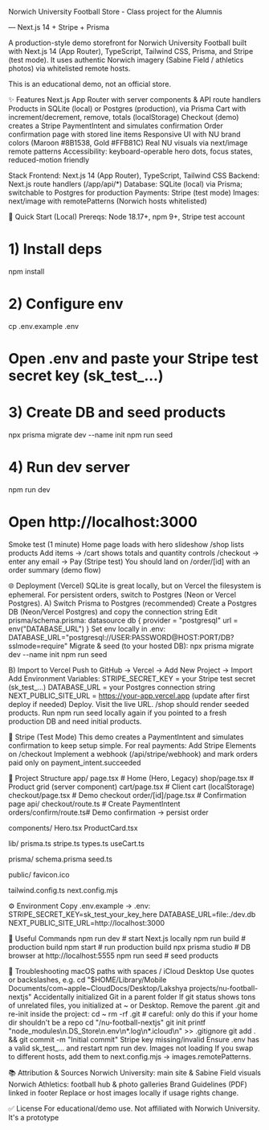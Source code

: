 Norwich University Football Store - Class project for the Alumnis 

— Next.js 14 + Stripe + Prisma

A production-style demo storefront for Norwich University Football built with Next.js 14 (App Router), TypeScript, Tailwind CSS, Prisma, and Stripe (test mode).
It uses authentic Norwich imagery (Sabine Field / athletics photos) via whitelisted remote hosts.

️This is an educational demo, not an official store.

✨ Features
Next.js App Router with server components & API route handlers
Products in SQLite (local) or Postgres (production), via Prisma
Cart with increment/decrement, remove, totals (localStorage)
Checkout (demo) creates a Stripe PaymentIntent and simulates confirmation
Order confirmation page with stored line items
Responsive UI with NU brand colors (Maroon #8B1538, Gold #FFB81C)
Real NU visuals via next/image remote patterns
Accessibility: keyboard-operable hero dots, focus states, reduced-motion friendly

Stack
Frontend: Next.js 14 (App Router), TypeScript, Tailwind CSS
Backend: Next.js route handlers (/app/api/*)
Database: SQLite (local) via Prisma; switchable to Postgres for production
Payments: Stripe (test mode)
Images: next/image with remotePatterns (Norwich hosts whitelisted)


🚀 Quick Start (Local)
Prereqs: Node 18.17+, npm 9+, Stripe test account

# 1) Install deps
npm install

# 2) Configure env
cp .env.example .env
# Open .env and paste your Stripe test secret key (sk_test_...)

# 3) Create DB and seed products
npx prisma migrate dev --name init
npm run seed

# 4) Run dev server
npm run dev
# Open http://localhost:3000
Smoke test (1 minute)
Home page loads with hero slideshow
/shop lists products
Add items → /cart shows totals and quantity controls
/checkout → enter any email → Pay (Stripe test)
You should land on /order/[id] with an order summary (demo flow)


🌐 Deployment (Vercel)
SQLite is great locally, but on Vercel the filesystem is ephemeral. For persistent orders, switch to Postgres (Neon or Vercel Postgres).
A) Switch Prisma to Postgres (recommended)
Create a Postgres DB (Neon/Vercel Postgres) and copy the connection string
Edit prisma/schema.prisma:
datasource db {
  provider = "postgresql"
  url      = env("DATABASE_URL")
}
Set env locally in .env:
DATABASE_URL="postgresql://USER:PASSWORD@HOST:PORT/DB?sslmode=require"
Migrate & seed (to your hosted DB):
npx prisma migrate dev --name init
npm run seed

B) Import to Vercel
Push to GitHub → Vercel → Add New Project → Import
Add Environment Variables:
STRIPE_SECRET_KEY = your Stripe test secret (sk_test_…)
DATABASE_URL = your Postgres connection string
NEXT_PUBLIC_SITE_URL = https://your-app.vercel.app (update after first deploy if needed)
Deploy. Visit the live URL. /shop should render seeded products.
Run npm run seed locally again if you pointed to a fresh production DB and need initial products.


🧪 Stripe (Test Mode)
This demo creates a PaymentIntent and simulates confirmation to keep setup simple.
For real payments:
Add Stripe Elements on /checkout
Implement a webhook (/api/stripe/webhook) and mark orders paid only on payment_intent.succeeded


📁 Project Structure
app/
  page.tsx                # Home (Hero, Legacy)
  shop/page.tsx           # Product grid (server component)
  cart/page.tsx           # Client cart (localStorage)
  checkout/page.tsx       # Demo checkout
  order/[id]/page.tsx     # Confirmation page
  api/
    checkout/route.ts     # Create PaymentIntent
    orders/confirm/route.ts# Demo confirmation -> persist order

components/
  Hero.tsx
  ProductCard.tsx

lib/
  prisma.ts
  stripe.ts
  types.ts
  useCart.ts

prisma/
  schema.prisma
  seed.ts

public/
  favicon.ico

tailwind.config.ts
next.config.mjs


⚙️ Environment
Copy .env.example → .env:
STRIPE_SECRET_KEY=sk_test_your_key_here
DATABASE_URL=file:./dev.db
NEXT_PUBLIC_SITE_URL=http://localhost:3000


🧰 Useful Commands
npm run dev          # start Next.js locally
npm run build        # production build
npm start            # run production build
npx prisma studio    # DB browser at http://localhost:5555
npm run seed         # seed products


🐛 Troubleshooting
macOS paths with spaces / iCloud Desktop
Use quotes or backslashes, e.g.
cd "$HOME/Library/Mobile Documents/com~apple~CloudDocs/Desktop/Lakshya projects/nu-football-nextjs"
Accidentally initialized Git in a parent folder
If git status shows tons of unrelated files, you initialized at ~ or Desktop.
Remove the parent .git and re-init inside the project:
cd ~
rm -rf .git           # careful: only do this if your home dir shouldn't be a repo
cd "<path to>/nu-football-nextjs"
git init
printf "node_modules\n.DS_Store\n.env\n*.log\n*.icloud\n" >> .gitignore
git add . && git commit -m "Initial commit"
Stripe key missing/invalid
Ensure .env has a valid sk_test_... and restart npm run dev.
Images not loading
If you swap to different hosts, add them to next.config.mjs → images.remotePatterns.


📚 Attribution & Sources
Norwich University: main site & Sabine Field visuals
Norwich Athletics: football hub & photo galleries
Brand Guidelines (PDF) linked in footer
Replace or host images locally if usage rights change.


✅ License
For educational/demo use. Not affiliated with Norwich University.
It's
a prototype
